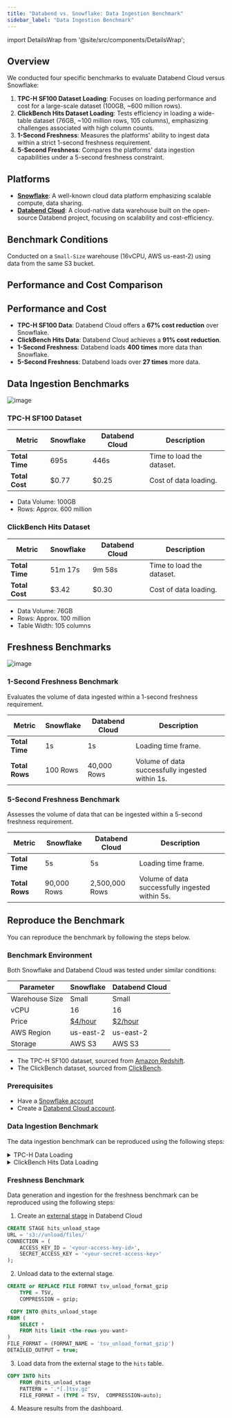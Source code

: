 ```yaml
---
title: "Databend vs. Snowflake: Data Ingestion Benchmark"
sidebar_label: "Data Ingestion Benchmark"
---
```


import DetailsWrap from '@site/src/components/DetailsWrap';

## Overview

We conducted four specific benchmarks to evaluate Databend Cloud versus Snowflake:

1. **TPC-H SF100 Dataset Loading**: Focuses on loading performance and cost for a large-scale dataset (100GB, ~600 million rows).
2. **ClickBench Hits Dataset Loading**: Tests efficiency in loading a wide-table dataset (76GB, ~100 million rows, 105 columns), emphasizing challenges associated with high column counts.
3. **1-Second Freshness**: Measures the platforms' ability to ingest data within a strict 1-second freshness requirement.
4. **5-Second Freshness**: Compares the platforms' data ingestion capabilities under a 5-second freshness constraint.

## Platforms

- **[Snowflake](https://snowflake.com)**: A well-known cloud data platform emphasizing scalable compute, data sharing.
- **[Databend Cloud](https://databend.com)**: A cloud-native data warehouse built on the open-source Databend project, focusing on scalability and cost-efficiency.

## Benchmark Conditions

Conducted on a `Small-Size` warehouse (16vCPU, AWS us-east-2) using data from the same S3 bucket.

## Performance and Cost Comparison

## Performance and Cost

- **TPC-H SF100 Data**: Databend Cloud offers a **67% cost reduction** over Snowflake.
- **ClickBench Hits Data**: Databend Cloud achieves a **91% cost reduction**.
- **1-Second Freshness**: Databend loads **400 times** more data than Snowflake.
- **5-Second Freshness**: Databend loads over **27 times** more data.

## Data Ingestion Benchmarks

![image](https://github.com/databendlabs/databend/assets/172204/c61d7a40-f6fe-4fb9-83e8-06ea9599aeb4)

### TPC-H SF100 Dataset

| Metric         | Snowflake | Databend Cloud | Description               |
| -------------- | --------- | -------------- | ------------------------- |
| **Total Time** | 695s      | 446s           | Time to load the dataset. |
| **Total Cost** | $0.77     | $0.25          | Cost of data loading.     |

- Data Volume: 100GB
- Rows: Approx. 600 million

### ClickBench Hits Dataset

| Metric         | Snowflake | Databend Cloud | Description               |
| -------------- | --------- | -------------- | ------------------------- |
| **Total Time** | 51m 17s   | 9m 58s         | Time to load the dataset. |
| **Total Cost** | $3.42     | $0.30          | Cost of data loading.     |

- Data Volume: 76GB
- Rows: Approx. 100 million
- Table Width: 105 columns

## Freshness Benchmarks

![image](https://github.com/databendlabs/databend/assets/172204/41b04e6a-9027-47bf-a749-49c267a7f9ec)

### 1-Second Freshness Benchmark

Evaluates the volume of data ingested within a 1-second freshness requirement.

| Metric         | Snowflake | Databend Cloud | Description                                     |
| -------------- | --------- | -------------- | ----------------------------------------------- |
| **Total Time** | 1s        | 1s             | Loading time frame.                             |
| **Total Rows** | 100 Rows  | 40,000 Rows    | Volume of data successfully ingested within 1s. |

### 5-Second Freshness Benchmark

Assesses the volume of data that can be ingested within a 5-second freshness requirement.

| Metric         | Snowflake   | Databend Cloud | Description                                     |
| -------------- | ----------- | -------------- | ----------------------------------------------- |
| **Total Time** | 5s          | 5s             | Loading time frame.                             |
| **Total Rows** | 90,000 Rows | 2,500,000 Rows | Volume of data successfully ingested within 5s. |

## Reproduce the Benchmark

You can reproduce the benchmark by following the steps below.

### Benchmark Environment

Both Snowflake and Databend Cloud was tested under similar conditions:

| Parameter      | Snowflake                                                | Databend Cloud                            |
| -------------- | -------------------------------------------------------- | ----------------------------------------- |
| Warehouse Size | Small                                                    | Small                                     |
| vCPU           | 16                                                       | 16                                        |
| Price          | [$4/hour](https://www.snowflake.com/en/pricing-options/) | [$2/hour](https://www.databend.com/plan/) |
| AWS Region     | us-east-2                                                | us-east-2                                 |
| Storage        | AWS S3                                                   | AWS S3                                    |

- The TPC-H SF100 dataset, sourced from [Amazon Redshift](https://github.com/awslabs/amazon-redshift-utils/tree/master/src/CloudDataWarehouseBenchmark/Cloud-DWB-Derived-from-TPCH).
- The ClickBench dataset, sourced from [ClickBench](https://github.com/ClickHouse/ClickBench).

### Prerequisites

- Have a [Snowflake account](https://singup.snowflake.com)
- Create a [Databend Cloud account](https://www.databend.com/apply/).

### Data Ingestion Benchmark

The data ingestion benchmark can be reproduced using the following steps:

<DetailsWrap>

<details>
  <summary>TPC-H Data Loading</summary>

1. **Snowflake Data Load**:

   - Log into your [Snowflake account](https://app.snowflake.com/).
   - Create tables corresponding to the TPC-H schema. [SQL Script](https://github.com/databendlabs/wizard/blob/ee9b72a11ac5d977f9a81d17fa34eb47a02ef2ba/benchsb/sql/snow/setup.sql#L1-L92).
   - Use the `COPY INTO` command to load the data from AWS S3. [SQL Script](https://github.com/databendlabs/wizard/blob/ee9b72a11ac5d977f9a81d17fa34eb47a02ef2ba/benchsb/sql/snow/setup.sql#L95-L102).

2. **Databend Cloud Data Load**:
   - Sign in to your [Databend Cloud account](https://app.databend.com).
   - Create the necessary tables as per the TPC-H schema. [SQL Script](https://github.com/databendlabs/wizard/blob/ee9b72a11ac5d977f9a81d17fa34eb47a02ef2ba/benchsb/sql/bend/setup.sql#L1-L92).
   - Utilize a similar method to Snowflake for loading data from AWS S3. [SQL Script](https://github.com/databendlabs/wizard/blob/ee9b72a11ac5d977f9a81d17fa34eb47a02ef2ba/benchsb/sql/bend/setup.sql#L95-L133).

</details>

<details>
  <summary> ClickBench Hits Data Loading</summary>

1. **Snowflake Data Load**:

   - Log into your [Snowflake account](https://app.snowflake.com/).
   - Create tables corresponding to the `hits` schema. [SQL Script](https://gist.github.com/BohuTANG/2a23e5f829a8d180f7388c530526ab21?permalink_comment_id=4991762#file-hits-snowflake-schema).
   - Use the `COPY INTO` command to load the data from AWS S3. [SQL Script](https://gist.github.com/BohuTANG/2a23e5f829a8d180f7388c530526ab21?permalink_comment_id=4991762#gistcomment-4991762).

2. **Databend Cloud Data Load**:
   - Sign in to your [Databend Cloud account](https://app.databend.com).
   - Create the necessary tables as per the `hits` schema. [SQL Script](https://gist.github.com/BohuTANG/ab45d251c533dcf0b1ccd3ea1263b8a0#file-hits-databend-schema).
   - Utilize a similar method to Snowflake for loading data from AWS S3. [SQL Script](https://gist.github.com/BohuTANG/ab45d251c533dcf0b1ccd3ea1263b8a0?permalink_comment_id=4991767#gistcomment-4991767).

</details>

</DetailsWrap>

### Freshness Benchmark

Data generation and ingestion for the freshness benchmark can be reproduced using the following steps:

1. Create an [external stage](https://docs.databend.com/sql/sql-commands/ddl/stage/ddl-create-stage#example-2-create-external-stage-with-aws-access-key) in Databend Cloud

```sql
CREATE STAGE hits_unload_stage
URL = 's3://unload/files/'
CONNECTION = (
    ACCESS_KEY_ID = '<your-access-key-id>',
    SECRET_ACCESS_KEY = '<your-secret-access-key>'
);
```

2. Unload data to the external stage.

```sql
CREATE or REPLACE FILE FORMAT tsv_unload_format_gzip
    TYPE = TSV,
    COMPRESSION = gzip;

 COPY INTO @hits_unload_stage
FROM (
    SELECT *
    FROM hits limit <the-rows-you-want>
)
FILE_FORMAT = (FORMAT_NAME = 'tsv_unload_format_gzip')
DETAILED_OUTPUT = true;
```

3. Load data from the external stage to the `hits` table.

```sql
COPY INTO hits
    FROM @hits_unload_stage
    PATTERN = '.*[.]tsv.gz'
    FILE_FORMAT = (TYPE = TSV,  COMPRESSION=auto);
```

4. Measure results from the dashboard.
